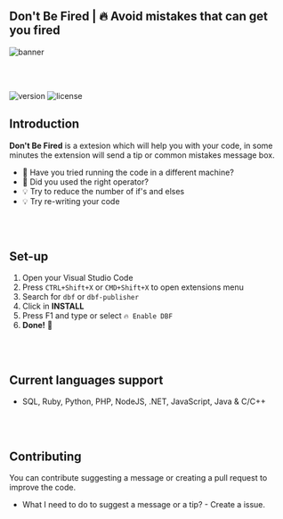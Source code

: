 ## Don't Be Fired | 🔥 Avoid mistakes that can get you fired

![banner](https://i.imgur.com/FS5DhxE.png)

<br><br>

![version](https://img.shields.io/badge/VERSION-0.0.8-brightgreen.svg?style=for-the-badge)
![license](https://img.shields.io/badge/LICENSE-MIT-blue.svg?style=for-the-badge)

## Introduction
**Don't Be Fired** is a extesion which will help you with your code, in some minutes the extension will send a tip or common mistakes message box.

- 🤔 Have you tried running the code in a different machine?
- 🤔 Did you used the right operator?
- 💡 Try to reduce the number of if's and elses
- 💡 Try re-writing your code

<br><br>

## Set-up
1. Open your Visual Studio Code
2. Press `CTRL+Shift+X` or `CMD+Shift+X` to open extensions menu
3. Search for `dbf` or `dbf-publisher`
4. Click in **INSTALL**
5. Press F1 and type or select `🔥 Enable DBF`
6. **Done!** 🥳

<br><br>

## Current languages support
- SQL, Ruby, Python, PHP, NodeJS, .NET, JavaScript, Java & C/C++

<br><br>

## Contributing
You can contribute suggesting a message or creating a pull request to improve the code.<br>
* What I need to do to suggest a message or a tip? - Create a issue.
